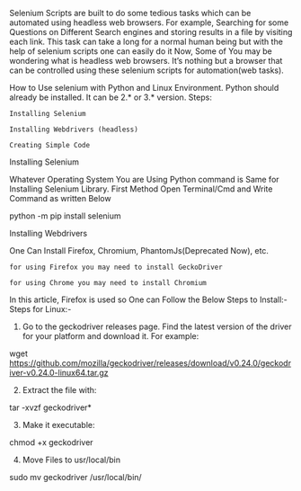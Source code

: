 Selenium Scripts are built to do some tedious tasks which can be automated using headless web browsers.
For example, Searching for some Questions on Different Search engines and storing results in a file by visiting each link. This task can take a long for a normal human being but with the help of selenium scripts one can easily do it
Now, Some of You may be wondering what is headless web browsers. It’s nothing but a browser that can be controlled using these selenium scripts for automation(web tasks).

How to Use selenium with Python and Linux Environment.
Python should already be installed. It can be 2.* or 3.* version. 
Steps: 
 

    Installing Selenium 
     
    Installing Webdrivers (headless) 
     
    Creating Simple Code 

Installing Selenium

Whatever Operating System You are Using Python command is Same for Installing Selenium Library.
First Method
Open Terminal/Cmd and Write Command as written Below
 

python -m pip install selenium


Installing Webdrivers

One Can Install Firefox, Chromium, PhantomJs(Deprecated Now), etc. 
 

    for using Firefox you may need to install GeckoDriver 
     
    for using Chrome you may need to install Chromium 
     

In this article, Firefox is used so One can Follow the Below Steps to Install:-
Steps for Linux:-
1. Go to the geckodriver releases page. Find the latest version of the driver for your platform and download it. 
For example: 
 

wget https://github.com/mozilla/geckodriver/releases/download/v0.24.0/geckodriver-v0.24.0-linux64.tar.gz

2. Extract the file with: 
 

tar -xvzf geckodriver*

3. Make it executable: 
 

chmod +x geckodriver

4. Move Files to usr/local/bin 
 

sudo mv geckodriver /usr/local/bin/